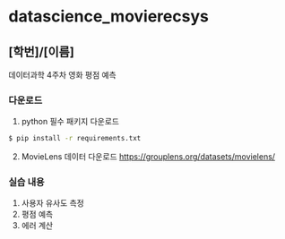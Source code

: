 # datascience_movierecsys
## [학번]/[이름]
데이터과학 4주차 영화 평점 예측

### 다운로드
1. python 필수 패키지 다운로드
```bash
$ pip install -r requirements.txt
```

2. MovieLens 데이터 다운로드
https://grouplens.org/datasets/movielens/

### 실습 내용
1. 사용자 유사도 측정
2. 평점 예측
3. 에러 계산
